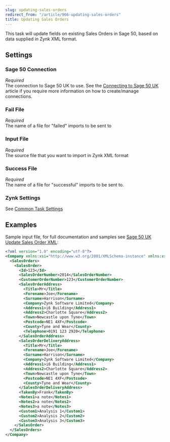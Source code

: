 ```yaml
---
slug: updating-sales-orders
redirect_from: "/article/966-updating-sales-orders"
title: Updating Sales Orders
---
```

This task will update fields on existing Sales Orders in Sage 50, based on data supplied in Zynk XML format.

## Settings
### Sage 50 Connection
_Required_  
The connection to Sage 50 UK to use.  See the [Connecting to Sage 50 UK](connecting-to-sage-50-uk) article if you require more information on how to create/manage connections.

### Fail File
_Required_  
The name of a file for "failed" imports to be sent to   

### Input File
_Required_  
The source file that you want to import in Zynk XML format   

### Success File
_Required_  
The name of a file for "successful" imports to be sent to. 

### Zynk Settings
See [Common Task Settings](common-task-settings)

## Examples
Sample input file, for full documentation and samples see [Sage 50 UK Update Sales Order XML](sage-50-uk-update-sales-order-xml):

```xml
<?xml version="1.0" encoding="utf-8"?>
<Company xmlns:xsi="http://www.w3.org/2001/XMLSchema-instance" xmlns:xsd="http://www.w3.org/2001/XMLSchema">
  <SalesOrders>
    <SalesOrder>
      <Id>123</Id>
      <SalesOrderNumber>2014</SalesOrderNumber>
      <CustomerOrderNumber>123</CustomerOrderNumber>
      <SalesOrderAddress>
        <Title>Mr</Title>
        <Forename>Joe</Forename>
        <Surname>Harrison</Surname>
        <Company>Zynk Software Limited</Company>
        <Address1>i6 Building</Address1>
        <Address2>Charlotte Square</Address2>
        <Town>Newcastle upon Tyne</Town>
        <Postcode>NE1 4XF</Postcode>
        <County>Tyne and Wear</County>
        <Telephone>0191 123 2920</Telephone>
      </SalesOrderAddress>
      <SalesOrderDeliveryAddress>
        <Title>Mr</Title>
        <Forename>Joe</Forename>
        <Surname>Harrison</Surname>
        <Company>Zynk Software Limited</Company>
        <Address1>i6 Building</Address1>
        <Address2>Charlotte Square</Address2>
        <Town>Newcastle upon Tyne</Town>
        <Postcode>NE1 4XF</Postcode>
        <County>Tyne and Wear</County>
      </SalesOrderDeliveryAddress>
      <TakenBy>Frank</TakenBy>
      <Notes1>a note</Notes1>
      <Notes2>a note</Notes2>
      <Notes3>a note</Notes3>
      <Custom1>Analysis 1</Custom1>
      <Custom2>Analysis 2</Custom2>
      <Custom3>Analysis 3</Custom3>
    </SalesOrder>
  </SalesOrders>
</Company>
```